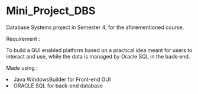 # Mini_Project_DBS

Database Systems project in Semester 4, for the aforementioned course. 

Requirement :

To build a GUI enabled platform based on a practical idea meant for users to interact and use, while the data is managed by Oracle SQL in the back-end.

Made using : <li> Java WindowsBuilder for Front-end GUI
             <li> ORACLE SQL for back-end database
